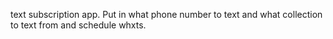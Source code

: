 text subscription app. Put in what phone number to text and what collection to text from and schedule whxts.
